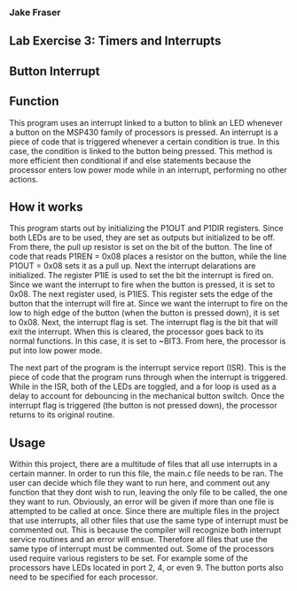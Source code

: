 ### Jake Fraser

## Lab Exercise 3: Timers and Interrupts
## Button Interrupt

## Function
This program uses an interrupt linked to a button to blink an LED whenever a button on the MSP430 family of processors is pressed.
An interrupt is a piece of code that is triggered whenever a certain condition is true. In this case, the condition is linked to 
the button being pressed. This method is more efficient then conditional if and else statements because the processor enters low
power mode while in an interrupt, performing no other actions.   

## How it works
This program starts out by initializing the P1OUT and P1DIR registers. Since both LEDs are to be used, they are set as outputs but initialized to be off.
From there, the pull up resistor is set on the bit of the button. The line of code that reads P1REN = 0x08 places a resistor on the button, while
the line P1OUT = 0x08 sets it as a pull up. Next the interrupt delarations are initialized. The register P1IE is used to set the bit the interrupt is fired on.
Since we want the interrupt to fire when the button is pressed, it is set to 0x08. The next register used, is P1IES. This register sets the edge of the button that 
the interrupt will fire at. Since we want the interrupt to fire on the low to high edge of the button (when the button is pressed down), it is set to 0x08.
Next, the interrupt flag is set. The interrupt flag is the bit that will exit the interrupt. When this is cleared, the processor goes back to its normal functions.
In this case, it is set to ~BIT3. From here, the processor is put into low power mode. 

The next part of the program is the interrupt service report (ISR). This is the piece of code that the program runs through when the interrupt is triggered. 
While in the ISR, both of the LEDs are toggled, and a for loop is used as a delay to account for debouncing in the mechanical button switch.
 Once the interrupt flag is triggered (the button is not pressed down), the processor returns to its original routine. 

## Usage
Within this project, there are a multitude of files that all use interrupts in a certain manner. In order to run this file, the main.c file needs to be ran.
The user can decide which file they want to run here, and comment out any function that they dont wish to run, leaving the only file to be called, the one they want to run.
Obviously, an error will be given if more than one file is attempted to be called at once. Since there are multiple files in the project that use interrupts, all other files that use the same type of interrupt must be commented out. 
This is because the compiler will recognize both interrupt service routines and an error will ensue. Therefore all files that use the same type of interrupt must be commented out. 
Some of the processors used require various registers to be set. For example some of the processors have LEDs located in port 2, 4, or even 9. The button ports also need to be specified for each processor.


